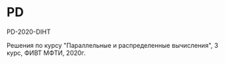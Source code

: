 # PD
PD-2020-DIHT 

Решения по курсу "Параллельные и распределенные вычисления", 3 курс, ФИВТ МФТИ, 2020г.

